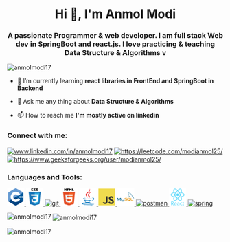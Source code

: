 <h1 align="center">Hi 👋, I'm Anmol Modi</h1>
<h3 align="center">A passionate Programmer & web developer. I am full stack Web dev in SpringBoot and react.js. I love practicing & teaching Data Structure & Algorithms v</h3>

<p align="left"> <img src="https://komarev.com/ghpvc/?username=anmolmodi17&label=Profile%20views&color=0e75b6&style=flat" alt="anmolmodi17" /> </p>

- 🔭 I’m currently learning **react libraries in FrontEnd and SpringBoot in Backend**

- 💬 Ask me any thing about **Data Structure & Algorithms**

- 📫 How to reach me **I'm mostly active on linkedin**

<h3 align="left">Connect with me:</h3>
<p align="left">
<a href="https://linkedin.com/in/www.linkedin.com/in/anmolmodi17" target="blank"><img align="center" src="https://raw.githubusercontent.com/rahuldkjain/github-profile-readme-generator/master/src/images/icons/Social/linked-in-alt.svg" alt="www.linkedin.com/in/anmolmodi17" height="30" width="40" /></a>
<a href="https://leetcode.com/u/modianmol25/" target="blank"><img align="center" src="https://raw.githubusercontent.com/rahuldkjain/github-profile-readme-generator/master/src/images/icons/Social/leet-code.svg" alt="https://leetcode.com/modianmol25/" height="30" width="40" /></a>
<a href="https://auth.geeksforgeeks.org/user/https://www.geeksforgeeks.org/user/modianmol25/" target="blank"><img align="center" src="https://raw.githubusercontent.com/rahuldkjain/github-profile-readme-generator/master/src/images/icons/Social/geeks-for-geeks.svg" alt="https://www.geeksforgeeks.org/user/modianmol25/" height="30" width="40" /></a>
</p>

<h3 align="left">Languages and Tools:</h3>
<p align="left"> <a href="https://www.w3schools.com/cpp/" target="_blank" rel="noreferrer"> <img src="https://raw.githubusercontent.com/devicons/devicon/master/icons/cplusplus/cplusplus-original.svg" alt="cplusplus" width="40" height="40"/> </a> <a href="https://www.w3schools.com/css/" target="_blank" rel="noreferrer"> <img src="https://raw.githubusercontent.com/devicons/devicon/master/icons/css3/css3-original-wordmark.svg" alt="css3" width="40" height="40"/> </a> <a href="https://git-scm.com/" target="_blank" rel="noreferrer"> <img src="https://www.vectorlogo.zone/logos/git-scm/git-scm-icon.svg" alt="git" width="40" height="40"/> </a> <a href="https://www.w3.org/html/" target="_blank" rel="noreferrer"> <img src="https://raw.githubusercontent.com/devicons/devicon/master/icons/html5/html5-original-wordmark.svg" alt="html5" width="40" height="40"/> </a> <a href="https://www.java.com" target="_blank" rel="noreferrer"> <img src="https://raw.githubusercontent.com/devicons/devicon/master/icons/java/java-original.svg" alt="java" width="40" height="40"/> </a> <a href="https://developer.mozilla.org/en-US/docs/Web/JavaScript" target="_blank" rel="noreferrer"> <img src="https://raw.githubusercontent.com/devicons/devicon/master/icons/javascript/javascript-original.svg" alt="javascript" width="40" height="40"/> </a> <a href="https://www.mysql.com/" target="_blank" rel="noreferrer"> <img src="https://raw.githubusercontent.com/devicons/devicon/master/icons/mysql/mysql-original-wordmark.svg" alt="mysql" width="40" height="40"/> </a> <a href="https://postman.com" target="_blank" rel="noreferrer"> <img src="https://www.vectorlogo.zone/logos/getpostman/getpostman-icon.svg" alt="postman" width="40" height="40"/> </a> <a href="https://reactjs.org/" target="_blank" rel="noreferrer"> <img src="https://raw.githubusercontent.com/devicons/devicon/master/icons/react/react-original-wordmark.svg" alt="react" width="40" height="40"/> </a> <a href="https://spring.io/" target="_blank" rel="noreferrer"> <img src="https://www.vectorlogo.zone/logos/springio/springio-icon.svg" alt="spring" width="40" height="40"/> </a> </p>

<p><img align="left" src="https://github-readme-stats.vercel.app/api/top-langs?username=anmolmodi17&show_icons=true&locale=en&layout=compact" alt="anmolmodi17" /></p>

<p>&nbsp;<img align="center" src="https://github-readme-stats.vercel.app/api?username=anmolmodi17&show_icons=true&locale=en" alt="anmolmodi17" /></p>

<p><img align="center" src="https://github-readme-streak-stats.herokuapp.com/?user=anmolmodi17&" alt="anmolmodi17" /></p>
